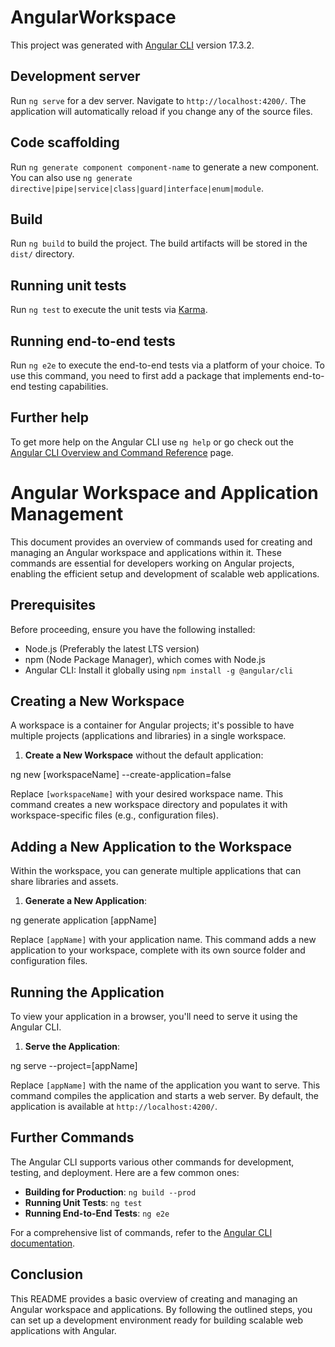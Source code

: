 # AngularWorkspace

This project was generated with [Angular CLI](https://github.com/angular/angular-cli) version 17.3.2.

## Development server

Run `ng serve` for a dev server. Navigate to `http://localhost:4200/`. The application will automatically reload if you change any of the source files.

## Code scaffolding

Run `ng generate component component-name` to generate a new component. You can also use `ng generate directive|pipe|service|class|guard|interface|enum|module`.

## Build

Run `ng build` to build the project. The build artifacts will be stored in the `dist/` directory.

## Running unit tests

Run `ng test` to execute the unit tests via [Karma](https://karma-runner.github.io).

## Running end-to-end tests

Run `ng e2e` to execute the end-to-end tests via a platform of your choice. To use this command, you need to first add a package that implements end-to-end testing capabilities.

## Further help

To get more help on the Angular CLI use `ng help` or go check out the [Angular CLI Overview and Command Reference](https://angular.io/cli) page.


# Angular Workspace and Application Management

This document provides an overview of commands used for creating and managing an Angular workspace and applications within it. These commands are essential for developers working on Angular projects, enabling the efficient setup and development of scalable web applications.

## Prerequisites

Before proceeding, ensure you have the following installed:

- Node.js (Preferably the latest LTS version)
- npm (Node Package Manager), which comes with Node.js
- Angular CLI: Install it globally using `npm install -g @angular/cli`

## Creating a New Workspace

A workspace is a container for Angular projects; it's possible to have multiple projects (applications and libraries) in a single workspace.

1. **Create a New Workspace** without the default application:

ng new [workspaceName] --create-application=false

Replace `[workspaceName]` with your desired workspace name. This command creates a new workspace directory and populates it with workspace-specific files (e.g., configuration files).

## Adding a New Application to the Workspace

Within the workspace, you can generate multiple applications that can share libraries and assets.

1. **Generate a New Application**:

ng generate application [appName]

Replace `[appName]` with your application name. This command adds a new application to your workspace, complete with its own source folder and configuration files.

## Running the Application

To view your application in a browser, you'll need to serve it using the Angular CLI.

1. **Serve the Application**:

ng serve --project=[appName]


Replace `[appName]` with the name of the application you want to serve. This command compiles the application and starts a web server. By default, the application is available at `http://localhost:4200/`.

## Further Commands

The Angular CLI supports various other commands for development, testing, and deployment. Here are a few common ones:

- **Building for Production**: `ng build --prod`
- **Running Unit Tests**: `ng test`
- **Running End-to-End Tests**: `ng e2e`

For a comprehensive list of commands, refer to the [Angular CLI documentation](https://angular.io/cli).

## Conclusion

This README provides a basic overview of creating and managing an Angular workspace and applications. By following the outlined steps, you can set up a development environment ready for building scalable web applications with Angular.




